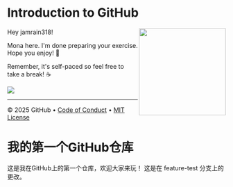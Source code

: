 # Introduction to GitHub

<img src="https://octodex.github.com/images/Professortocat_v2.png" align="right" height="200px" />

Hey jamrain318!

Mona here. I'm done preparing your exercise. Hope you enjoy! 💚

Remember, it's self-paced so feel free to take a break! ☕️

[![](https://img.shields.io/badge/Go%20to%20Exercise-%E2%86%92-1f883d?style=for-the-badge&logo=github&labelColor=197935)](https://github.com/jamrain318/skills-introduction-to-github/issues/1)

---

&copy; 2025 GitHub &bull; [Code of Conduct](https://www.contributor-covenant.org/version/2/1/code_of_conduct/code_of_conduct.md) &bull; [MIT License](https://gh.io/mit)

# 我的第一个GitHub仓库
这是我在GitHub上的第一个仓库，欢迎大家来玩！
这是在 feature-test 分支上的更改。
